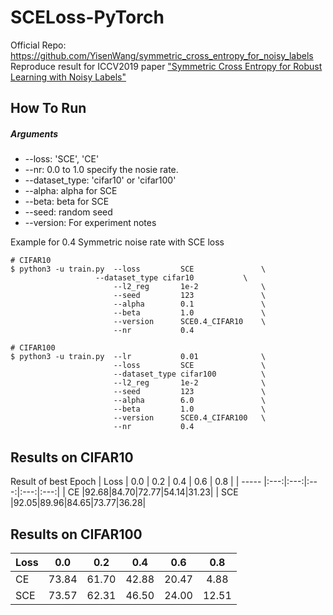 
# SCELoss-PyTorch

Official Repo: https://github.com/YisenWang/symmetric_cross_entropy_for_noisy_labels \
Reproduce result for ICCV2019 paper ["Symmetric Cross Entropy for Robust Learning with Noisy Labels"](https://arxiv.org/abs/1908.06112)

## How To Run
##### Arguments
* --loss: 'SCE', 'CE'
* --nr: 0.0 to 1.0 specify the nosie rate.
* --dataset_type: 'cifar10' or 'cifar100'
* --alpha: alpha for SCE
* --beta: beta for SCE
* --seed: random seed
* --version: For experiment notes

Example for 0.4 Symmetric noise rate with SCE loss
```console
# CIFAR10
$ python3 -u train.py  --loss         SCE               \
	               --dataset_type cifar10           \
                       --l2_reg       1e-2              \
                       --seed         123               \
                       --alpha        0.1               \
                       --beta         1.0               \
                       --version      SCE0.4_CIFAR10    \
                       --nr           0.4

# CIFAR100
$ python3 -u train.py  --lr           0.01              \
                       --loss         SCE               \
                       --dataset_type cifar100          \
                       --l2_reg       1e-2              \
                       --seed         123               \
                       --alpha        6.0               \
                       --beta         1.0               \
                       --version      SCE0.4_CIFAR100   \
                       --nr           0.4

```
## Results on CIFAR10
Result of best Epoch
| Loss  | 0.0 | 0.2  | 0.4 | 0.6 | 0.8 |
| ----- |:---:|:---:|:---:|:---:|:---:|
| CE    |92.68|84.70|72.77|54.14|31.23|
| SCE   |92.05|89.96|84.65|73.77|36.28|

## Results on CIFAR100
| Loss  | 0.0 | 0.2  | 0.4 | 0.6 | 0.8 |
| ----- |:---:|:---:|:---:|:---:|:---:|
| CE    |73.84|61.70|42.88|20.47|4.88|
| SCE   |73.57|62.31|46.50|24.00|12.51|
